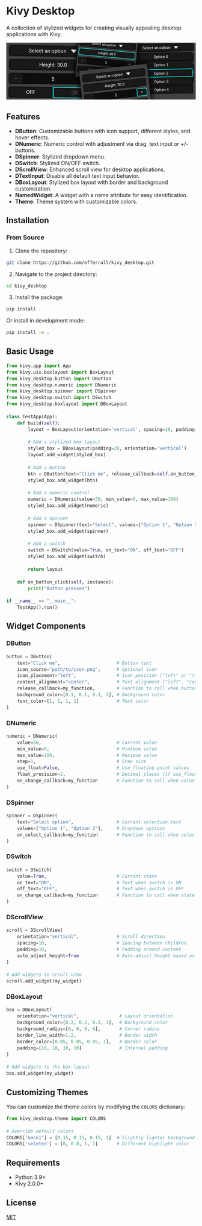 # Kivy Desktop

A collection of stylized widgets for creating visually appealing desktop applications with Kivy.

![readme](./readme.png)

## Features

- **DButton**: Customizable buttons with icon support, different styles, and hover effects.
- **DNumeric**: Numeric control with adjustment via drag, text input or +/- buttons.
- **DSpinner**: Stylized dropdown menu.
- **DSwitch**: Stylized ON/OFF switch.
- **DScrollView**: Enhanced scroll view for desktop applications.
- **DTextInput**: Disable all default text input behavior.
- **DBoxLayout**: Stylized box layout with border and background customization.
- **NamedWidget**: A widget with a name attribute for easy identification.
- **Theme**: Theme system with customizable colors.

## Installation

### From Source
1. Clone the repository:
```bash
git clone https://github.com/offerrall/kivy_desktop.git
```

2. Navigate to the project directory:
```bash
cd kivy_desktop
```

3. Install the package:
```bash
pip install .
```

Or install in development mode:
```bash
pip install -e .
```

## Basic Usage

```python
from kivy.app import App
from kivy.uix.boxlayout import BoxLayout
from kivy_desktop.button import DButton
from kivy_desktop.numeric import DNumeric
from kivy_desktop.spinner import DSpinner
from kivy_desktop.switch import DSwitch
from kivy_desktop.boxlayout import DBoxLayout

class TestApp(App):
    def build(self):
        layout = BoxLayout(orientation='vertical', spacing=10, padding=10)
        
        # Add a stylized box layout
        styled_box = DBoxLayout(padding=20, orientation='vertical')
        layout.add_widget(styled_box)
        
        # Add a button
        btn = DButton(text="Click me", release_callback=self.on_button_click)
        styled_box.add_widget(btn)
        
        # Add a numeric control
        numeric = DNumeric(value=50, min_value=0, max_value=100)
        styled_box.add_widget(numeric)
        
        # Add a spinner
        spinner = DSpinner(text="Select", values=["Option 1", "Option 2", "Option 3"])
        styled_box.add_widget(spinner)
        
        # Add a switch
        switch = DSwitch(value=True, on_text="ON", off_text="OFF")
        styled_box.add_widget(switch)
        
        return layout
    
    def on_button_click(self, instance):
        print("Button pressed")

if __name__ == "__main__":
    TestApp().run()
```

## Widget Components

### DButton
```python
button = DButton(
    text="Click me",                     # Button text
    icon_source="path/to/icon.png",      # Optional icon
    icon_placement="left",               # Icon position ("left" or "right")
    content_alignment="center",          # Text alignment ("left", "center", "right")
    release_callback=my_function,        # Function to call when button is released
    background_color=[0.1, 0.1, 0.1, 1], # Background color
    font_color=[1, 1, 1, 1]              # Text color
)
```

### DNumeric
```python
numeric = DNumeric(
    value=50,                            # Current value
    min_value=0,                         # Minimum value
    max_value=100,                       # Maximum value
    step=1,                              # Step size
    use_float=False,                     # Use floating point values
    float_precision=2,                   # Decimal places (if use_float=True)
    on_change_callback=my_function       # Function to call when value changes
)
```

### DSpinner
```python
spinner = DSpinner(
    text="Select option",                # Current selection text
    values=["Option 1", "Option 2"],     # Dropdown options
    on_select_callback=my_function       # Function to call when selection changes
)
```

### DSwitch
```python
switch = DSwitch(
    value=True,                          # Current state
    on_text="ON",                        # Text when switch is ON
    off_text="OFF",                      # Text when switch is OFF
    on_change_callback=my_function       # Function to call when state changes
)
```

### DScrollView
```python
scroll = DScrollView(
    orientation="vertical",              # Scroll direction
    spacing=10,                          # Spacing between children
    padding=10,                          # Padding around content
    auto_adjust_height=True              # Auto-adjust height based on content
)

# Add widgets to scroll view
scroll.add_widget(my_widget)
```

### DBoxLayout
```python
box = DBoxLayout(
    orientation="vertical",               # Layout orientation
    background_color=[0.2, 0.2, 0.2, 1],  # Background color
    background_radius=[6, 6, 6, 6],       # Corner radius
    border_line_width=1.2,                # Border width
    border_color=[0.05, 0.05, 0.05, 1],   # Border color
    padding=[10, 10, 10, 10]              # Internal padding
)

# Add widgets to the box layout
box.add_widget(my_widget)
```

## Customizing Themes

You can customize the theme colors by modifying the `COLORS` dictionary:

```python
from kivy_desktop.theme import COLORS

# Override default colors
COLORS['back1'] = [0.15, 0.15, 0.15, 1]  # Slightly lighter background
COLORS['seleted'] = [0, 0.8, 1, 1]       # Different highlight color
```

## Requirements

- Python 3.9+
- Kivy 2.0.0+

## License

[MIT](LICENSE)